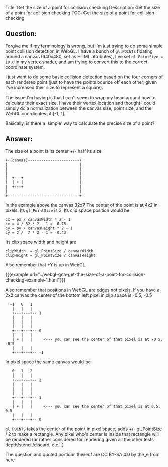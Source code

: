 Title: Get the size of a point for collision checking
Description: Get the size of a point for collision checking
TOC: Get the size of a point for collision checking

## Question:

Forgive me if my terminology is wrong, but I'm just trying to do some simple point collision detection in WebGL.  I have a bunch of `gl.POINTS` floating around a canvas (640x480, set as HTML attributes), I've set `gl_PointSize = 10.0` in my vertex shader, and am trying to convert this to the correct coordinate system.  

I just want to do some basic collision detection based on the four corners of each rendered point (just to have the points bounce off each other, given I've increased their size to represent a square).  

The issue I'm having is that I can't seem to wrap my head around how to calculate their exact size.  I have their vertex location and thought I could simply do a normalization between the canvas size, point size, and the WebGL coordinates of [-1, 1].

Basically, is there a 'simple' way to calculate the precise size of a point?

## Answer:

The size of a point is its center +/- half its size


```
+-[canvas]-----------------------+
|                                |
|                                |
|                                |
|  +---+                         |
|  | + |                         |
|  +---+                         |
|                                |
+--------------------------------+
```

In the example above the canvas 32x7
The center of the point is at 4x2 in pixels. Its `gl_PointSize` is 3. Its clip space position would be

```
cx = px / canvasWidth * 2 - 1
cx = 4 / 32 * 2 - 1 = -0.75
cy = py / canvasHeight * 2 - 1
cy = 2 /  7 * 2 - 1 = -0.43
```

Its clip space width and height are

```
clipWidth  = gl_PointSize / canvasWidth
clipHeight = gl_PointSize / canvasHeight
```

Also remember that +Y is up in WebGL


{{{example url="../webgl-qna-get-the-size-of-a-point-for-collision-checking-example-1.html"}}}

Also remember that positions in WebGL are edges not pixels. If you have a 2x2 canvas the center of the bottom left pixel in clip space is -0.5, -0.5

```
  -1   0   1
   |   |   |
   +---+---+-- 1
   |   |   |
   |   |   |
   |   |   |
   +---+---+-- 0
   |   |   |
   | + |   |     <--- you can see the center of that pixel is at -0.5, -0.5
   |   |   |
   +---+---+-- -1
```

In pixel space the same canvas would be

```
   0   1   2
   |   |   |
   +---+---+-- 2
   |   |   |
   |   |   |
   |   |   |
   +---+---+-- 1
   |   |   |
   | + |   |     <--- you can see the center of that pixel is at 0.5, 0.5
   |   |   |
   +---+---+-- 0
```

`gl.POINTS` takes the center of the point in pixel space, adds +/- gl_PointSize / 2 to make a rectangle. Any pixel who's center is inside that rectangle will be rendered (or rather considered for rendering given all the other tests depth/stencil/discard, etc...)

<div class="so">
  <div>The question and quoted portions thereof are 
    CC BY-SA 4.0 by
    <a data-href="https://stackoverflow.com/users/74562">the_e</a>
    from
    <a data-href="https://stackoverflow.com/questions/60023787">here</a>
  </div>
</div>

